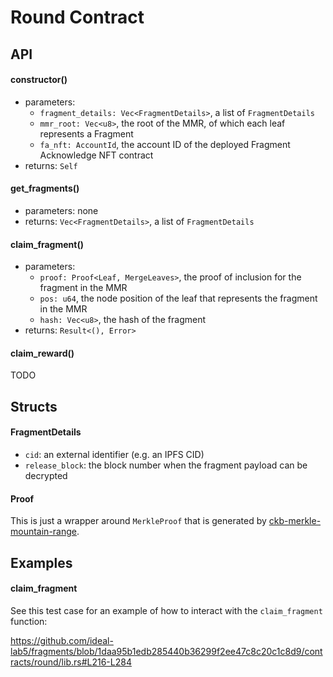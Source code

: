 # Round Contract

## API

#### constructor()

- parameters:
  - `fragment_details: Vec<FragmentDetails>`, a list of `FragmentDetails`
  - `mmr_root: Vec<u8>`, the root of the MMR, of which each leaf represents a Fragment
  - `fa_nft: AccountId`, the account ID of the deployed Fragment Acknowledge NFT contract
- returns: `Self`

#### get_fragments()

- parameters: none
- returns: `Vec<FragmentDetails>`, a list of `FragmentDetails`

#### claim_fragment()

- parameters:
  - `proof: Proof<Leaf, MergeLeaves>`, the proof of inclusion for the fragment in the MMR
  - `pos: u64`, the node position of the leaf that represents the fragment in the MMR
  - `hash: Vec<u8>`, the hash of the fragment
- returns: `Result<(), Error>`

#### claim_reward()

TODO

## Structs

#### FragmentDetails

- `cid`: an external identifier (e.g. an IPFS CID)
- `release_block`: the block number when the fragment payload can be decrypted

#### Proof

This is just a wrapper around `MerkleProof` that is generated by [ckb-merkle-mountain-range](https://github.com/nervosnetwork/merkle-mountain-range/tree/master).

## Examples

#### claim_fragment

See this test case for an example of how to interact with the `claim_fragment` function:

https://github.com/ideal-lab5/fragments/blob/1daa95b1edb285440b36299f2ee47c8c20c1c8d9/contracts/round/lib.rs#L216-L284
